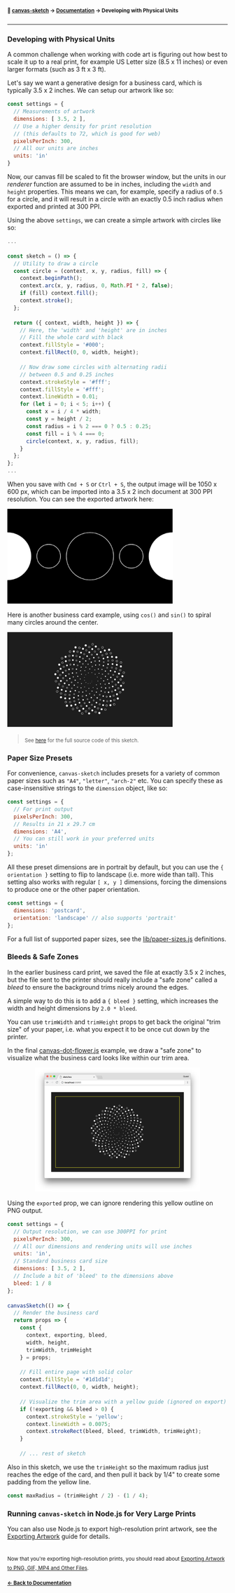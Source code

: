 #### <sup>:closed_book: [canvas-sketch](../README.md) → [Documentation](./README.md) → Developing with Physical Units</sup>

---

### Developing with Physical Units

A common challenge when working with code art is figuring out how best to scale it up to a real print, for example US Letter size (8.5 x 11 inches) or even larger formats (such as 3 ft x 3 ft).

Let's say we want a generative design for a business card, which is typically 3.5 x 2 inches. We can setup our artwork like so:

```js
const settings = {
  // Measurements of artwork
  dimensions: [ 3.5, 2 ],
  // Use a higher density for print resolution
  // (this defaults to 72, which is good for web)
  pixelsPerInch: 300,
  // All our units are inches
  units: 'in'
}
```

Now, our canvas fill be scaled to fit the browser window, but the units in our *renderer* function are assumed to be in inches, including the `width` and `height` properties. This means we can, for example, specify a radius of `0.5` for a circle, and it will result in a circle with an exactly 0.5 inch radius when exported and printed at 300 PPI.

Using the above `settings`, we can create a simple artwork with circles like so:

```js
...

const sketch = () => {
  // Utility to draw a circle
  const circle = (context, x, y, radius, fill) => {
    context.beginPath();
    context.arc(x, y, radius, 0, Math.PI * 2, false);
    if (fill) context.fill();
    context.stroke();
  };

  return ({ context, width, height }) => {
    // Here, the 'width' and 'height' are in inches
    // Fill the whole card with black
    context.fillStyle = '#000';
    context.fillRect(0, 0, width, height);

    // Now draw some circles with alternating radii
    // between 0.5 and 0.25 inches
    context.strokeStyle = '#fff';
    context.fillStyle = '#fff';
    context.lineWidth = 0.01;
    for (let i = 0; i < 5; i++) {
      const x = i / 4 * width;
      const y = height / 2;
      const radius = i % 2 === 0 ? 0.5 : 0.25;
      const fill = i % 4 === 0;
      circle(context, x, y, radius, fill);
    }
  };
};
...
```

When you save with `Cmd + S` or `Ctrl + S`, the output image will be 1050 x 600 px, which can be imported into a 3.5 x 2 inch document at 300 PPI resolution. You can see the exported artwork here:

<img src="assets/images/business-card-simple.png" width="75%" />

<p></p>

Here is another business card example, using `cos()` and `sin()` to spiral many circles around the center.

<img src="assets/images/dot-flower.png" width="75%" />

<p></p>

> <sub>See [here](../examples/canvas-dot-flower.js) for the full source code of this sketch.</sub>

### Paper Size Presets

For convenience, `canvas-sketch` includes presets for a variety of common paper sizes such as `"A4"`, `"letter"`, `"arch-2"` etc. You can specify these as case-insensitive strings to the `dimension` object, like so:

```js
const settings = {
  // For print output
  pixelsPerInch: 300,
  // Results in 21 x 29.7 cm
  dimensions: 'A4',
  // You can still work in your preferred units
  units: 'in'
};
```

All these preset dimensions are in portrait by default, but you can use the `{ orientation }` setting to flip to landscape (i.e. more wide than tall). This setting also works with regular `[ x, y ]` dimensions, forcing the dimensions to produce one or the other paper orientation.

```js
const settings = {
  dimensions: 'postcard',
  orientation: 'landscape' // also supports 'portrait'
};
```

For a full list of supported paper sizes, see the [lib/paper-sizes.js](../lib/paper-sizes.js) definitions.

### Bleeds & Safe Zones

In the earlier business card print, we saved the file at exactly 3.5 x 2 inches, but the file sent to the printer should really include a "safe zone" called a *bleed* to ensure the background trims nicely around the edges.

A simple way to do this is to add a `{ bleed }` setting, which increases the width and height dimensions by `2.0 * bleed`.

You can use `trimWidth` and `trimHeight` props to get back the original "trim size" of your paper, i.e. what you expect it to be once cut down by the printer.

In the final [canvas-dot-flower.js](../examples/canvas-dot-flower.js) example, we draw a "safe zone" to visualize what the business card looks like within our trim area.


<p align="center">
  <img src="assets/images/dot-flower-guide-2.png" width="75%" />
</p>

Using the `exported` prop, we can ignore rendering this yellow outline on PNG output.

```js
const settings = {
  // Output resolution, we can use 300PPI for print
  pixelsPerInch: 300,
  // All our dimensions and rendering units will use inches
  units: 'in',
  // Standard business card size
  dimensions: [ 3.5, 2 ],
  // Include a bit of 'bleed' to the dimensions above
  bleed: 1 / 8
};

canvasSketch(() => {
  // Render the business card
  return props => {
    const {
      context, exporting, bleed,
      width, height,
      trimWidth, trimHeight
    } = props;

    // Fill entire page with solid color
    context.fillStyle = '#1d1d1d';
    context.fillRect(0, 0, width, height);

    // Visualize the trim area with a yellow guide (ignored on export)
    if (!exporting && bleed > 0) {
      context.strokeStyle = 'yellow';
      context.lineWidth = 0.0075;
      context.strokeRect(bleed, bleed, trimWidth, trimHeight);
    }

    // ... rest of sketch
```

Also in this sketch, we use the `trimHeight` so the maximum radius just reaches the edge of the card, and then pull it back by 1/4" to create some padding from the yellow line.

```js
const maxRadius = (trimHeight / 2) - (1 / 4);
```

### Running `canvas-sketch` in Node.js for Very Large Prints

You can also use Node.js to export high-resolution print artwork, see the [Exporting Artwork](./exporting-artwork.md#node-export) guide for details.

## 

<sub>Now that you're exporting high-resolution prints, you should read about [Exporting Artwork to PNG, GIF, MP4 and Other Files](./exporting-artwork.md).</sub>

#### <sup>[← Back to Documentation](./README.md)